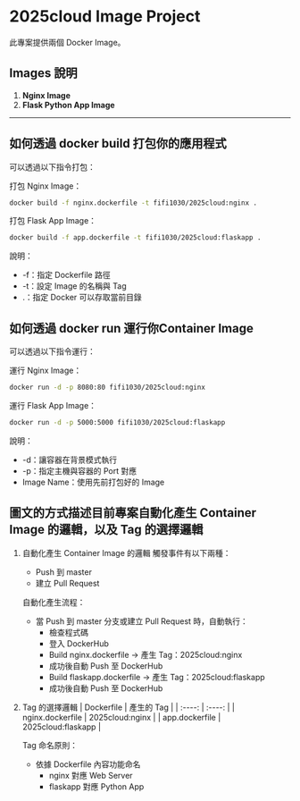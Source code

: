 # 2025cloud Image Project

此專案提供兩個 Docker Image。

## Images 說明

1. **Nginx Image**
2. **Flask Python App Image**

---

## 如何透過 docker build 打包你的應用程式
可以透過以下指令打包：

打包 Nginx Image：
```bash
docker build -f nginx.dockerfile -t fifi1030/2025cloud:nginx .
```

打包 Flask App Image：
```bash
docker build -f app.dockerfile -t fifi1030/2025cloud:flaskapp .
```

說明：
* -f：指定 Dockerfile 路徑
* -t：設定 Image 的名稱與 Tag
* .：指定 Docker 可以存取當前目錄

## 如何透過 docker run 運行你Container Image
可以透過以下指令運行：

運行 Nginx Image：
```bash
docker run -d -p 8080:80 fifi1030/2025cloud:nginx
```

運行 Flask App Image：
```bash
docker run -d -p 5000:5000 fifi1030/2025cloud:flaskapp
```

說明：
* -d：讓容器在背景模式執行
* -p：指定主機與容器的 Port 對應
* Image Name：使用先前打包好的 Image

## 圖文的方式描述目前專案自動化產生 Container Image 的邏輯，以及 Tag 的選擇邏輯
1. 自動化產生 Container Image 的邏輯
   觸發事件有以下兩種：
   * Push 到 master
   * 建立 Pull Request

   自動化產生流程：
   * 當 Push 到 master 分支或建立 Pull Request 時，自動執行：
       * 檢查程式碼
       * 登入 DockerHub
       * Build nginx.dockerfile -> 產生 Tag：2025cloud:nginx
       * 成功後自動 Push 至 DockerHub
       * Build flaskapp.dockerfile -> 產生 Tag：2025cloud:flaskapp
       * 成功後自動 Push 至 DockerHub

2. Tag 的選擇邏輯
   | Dockerfile | 產生的 Tag |
   | :----: | :----: |
   | nginx.dockerfile | 2025cloud:nginx |
   | app.dockerfile | 2025cloud:flaskapp |

   Tag 命名原則：
   * 依據 Dockerfile 內容功能命名
       * nginx 對應 Web Server
       * flaskapp 對應 Python App
